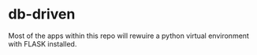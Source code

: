 # db-driven
Most of the apps within this repo will rewuire a python virtual environment with FLASK installed.
